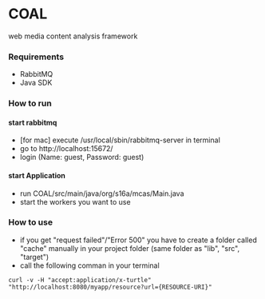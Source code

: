 # COAL
web media content analysis framework

### Requirements
- RabbitMQ
- Java SDK

### How to run

#### start rabbitmq 
- [for mac] execute /usr/local/sbin/rabbitmq-server in terminal
- go to http://localhost:15672/
- login (Name: guest, Password: guest)

#### start Application
- run COAL/src/main/java/org/s16a/mcas/Main.java
- start the workers you want to use


### How to use
- if you get "request failed"/"Error 500" you have to create a folder called "cache" manually in your project folder (same folder as "lib", "src", "target")
- call the following comman in your terminal
```
curl -v -H "accept:application/x-turtle" "http://localhost:8080/myapp/resource?url={RESOURCE-URI}"
```
